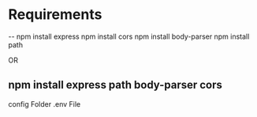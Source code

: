 # Requirements

--
npm install express
npm install cors
npm install body-parser
npm install path

OR 

npm install express path body-parser cors
--

config Folder
.env File